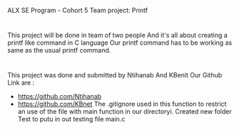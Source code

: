  ALX SE Program - Cohort 5
 Team project: Printf
#
 This project will be done in team of two people
 And it's all about creating a printf like command in C language
 Our printf command has to be working as same as the usual printf command.

#
 This project was done and submitted by Ntihanab And KBenit
 Our Github Link are :
 - https://github.com/Ntihanab
 - https://github.com/KBnet
 The .gitignore used in this function to restrict an use of the file with main function in our directoryi.
 Created new folder Test to putu in out testing file main.c
